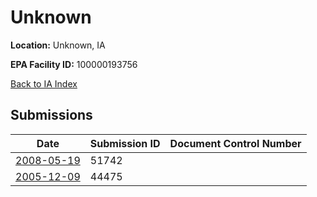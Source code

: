 # Unknown

**Location:** Unknown, IA

**EPA Facility ID:** 100000193756

[Back to IA Index](../../index.md)

## Submissions

| Date | Submission ID | Document Control Number |
|------|--------------|-------------------------|
| [2008-05-19](submissions/51742.md) | 51742 |  |
| [2005-12-09](submissions/44475.md) | 44475 |  |
